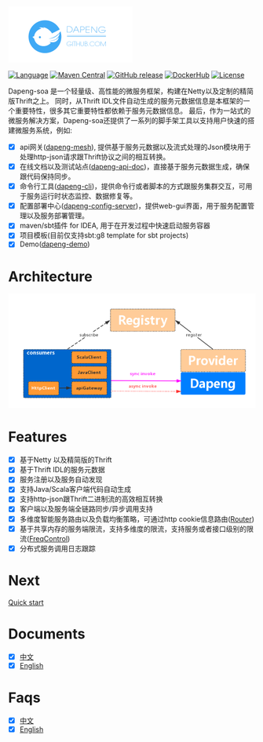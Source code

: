 <img width="254" src="https://github.com/dapeng-soa/documents/blob/master/images/dapeng-logo/%E5%A4%A7%E9%B9%8Flogo-03.png" alt="dapeng-soa" title="dapeng-soa"/>

[![Language](https://img.shields.io/badge/language-Java-orange.svg)](https://www.oracle.com)
[![Maven Central](https://maven-badges.herokuapp.com/maven-central/com.github.dapeng/dapeng-parent/badge.svg)](https://search.maven.org/search?q=com.github.dapeng)
[![GitHub release](https://img.shields.io/github/release/dapeng-soa/dapeng-soa.svg)](https://github.com/dapeng-soa/dapeng-soa/releases)
[![DockerHub](https://img.shields.io/badge/docker-dapengsoa-yellow.svg)](https://hub.docker.com/r/dapengsoa/dapeng-container/)
[![License](https://img.shields.io/badge/license-Apache%202-4EB1BA.svg)](https://www.apache.org/licenses/LICENSE-2.0.html)


Dapeng-soa 是一个轻量级、高性能的微服务框架，构建在Netty以及定制的精简版Thrift之上。 同时，从Thrift IDL文件自动生成的服务元数据信息是本框架的一个重要特性，很多其它重要特性都依赖于服务元数据信息。 最后，作为一站式的微服务解决方案，Dapeng-soa还提供了一系列的脚手架工具以支持用户快速的搭建微服务系统，例如:
- [x] api网关([dapeng-mesh](https://github.com/dapeng-soa/dapeng-mesh)), 提供基于服务元数据以及流式处理的Json模块用于处理http-json请求跟Thrift协议之间的相互转换。
- [x] 在线文档以及测试站点([dapeng-api-doc](https://github.com/dapeng-soa/dapeng-api-doc))，直接基于服务元数据生成，确保跟代码保持同步。
- [x] 命令行工具([dapeng-cli](https://github.com/dapeng-soa/dapeng-cli))，提供命令行或者脚本的方式跟服务集群交互，可用于服务运行时状态监控、数据修复等。
- [x] 配置部署中心([dapeng-config-server](https://github.com/dapeng-soa/dapeng-config-server))，提供web-gui界面，用于服务配置管理以及服务部署管理。
- [x] maven/sbt插件 for IDEA, 用于在开发过程中快速启动服务容器 
- [x] 项目模板(目前仅支持sbt:g8 template for sbt projects)
- [x] Demo([dapeng-demo](http://demo.dapeng-soa.tech))

# Architecture
<p align="center">
<img src="https://github.com/dapeng-soa/documents/blob/master/images/dapeng-architecture.png" alt="dapeng-soa" title="dapeng-soa"/>
</p>

# Features
- [x] 基于Netty 以及精简版的Thrift 
- [x] 基于Thrift IDL的服务元数据
- [x] 服务注册以及服务自动发现
- [x] 支持Java/Scala客户端代码自动生成
- [x] 支持http-json跟Thrift二进制流的高效相互转换
- [x] 客户端以及服务端全链路同步/异步调用支持
- [x] 多维度智能服务路由以及负载均衡策略，可通过http cookie信息路由([Router](https://github.com/dapeng-soa/dapeng-soa/wiki/Dapeng-Service-Route%EF%BC%88%E6%9C%8D%E5%8A%A1%E8%B7%AF%E7%94%B1%E6%96%B9%E6%A1%88%EF%BC%89))
- [x] 基于共享内存的服务端限流，支持多维度的限流，支持服务或者接口级别的限流([FreqControl](https://github.com/dapeng-soa/dapeng-soa/wiki/DapengFreqControl))
- [x] 分布式服务调用日志跟踪

# Next
[Quick start](https://github.com/dapeng-soa/dapeng-soa/blob/master/quickstart.md)

# Documents
- [x] [中文](https://github.com/dapeng-soa/dapeng-soa/blob/master/README.md)
- [x] [English](https://github.com/dapeng-soa/dapeng-soa/blob/master/README_en.md)

# Faqs
- [x] [中文](https://github.com/dapeng-soa/dapeng-soa/blob/master/faqs.md)
- [x] [English](https://github.com/dapeng-soa/dapeng-soa/blob/master/faqs_en.md)
